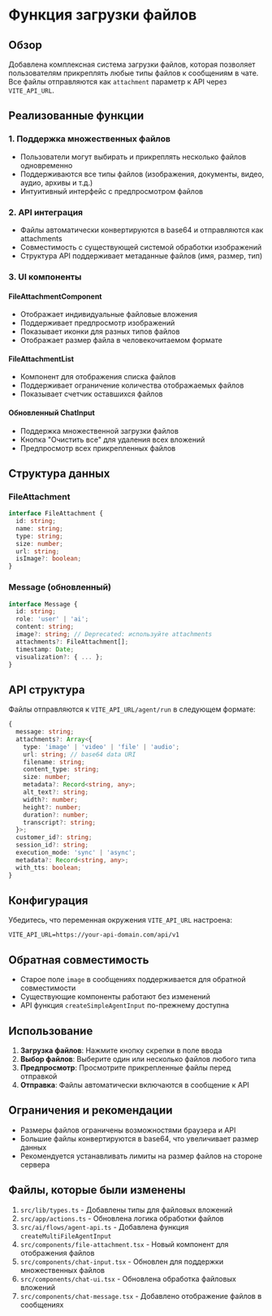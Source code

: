 # Функция загрузки файлов

## Обзор

Добавлена комплексная система загрузки файлов, которая позволяет пользователям прикреплять любые типы файлов к сообщениям в чате. Все файлы отправляются как `attachment` параметр к API через `VITE_API_URL`.

## Реализованные функции

### 1. Поддержка множественных файлов
- Пользователи могут выбирать и прикреплять несколько файлов одновременно
- Поддерживаются все типы файлов (изображения, документы, видео, аудио, архивы и т.д.)
- Интуитивный интерфейс с предпросмотром файлов

### 2. API интеграция
- Файлы автоматически конвертируются в base64 и отправляются как attachments
- Совместимость с существующей системой обработки изображений
- Структура API поддерживает метаданные файлов (имя, размер, тип)

### 3. UI компоненты

#### FileAttachmentComponent
- Отображает индивидуальные файловые вложения
- Поддерживает предпросмотр изображений
- Показывает иконки для разных типов файлов
- Отображает размер файла в человекочитаемом формате

#### FileAttachmentList
- Компонент для отображения списка файлов
- Поддерживает ограничение количества отображаемых файлов
- Показывает счетчик оставшихся файлов

#### Обновленный ChatInput
- Поддержка множественной загрузки файлов
- Кнопка "Очистить все" для удаления всех вложений
- Предпросмотр всех прикрепленных файлов

## Структура данных

### FileAttachment
```typescript
interface FileAttachment {
  id: string;
  name: string;
  type: string;
  size: number;
  url: string;
  isImage?: boolean;
}
```

### Message (обновленный)
```typescript
interface Message {
  id: string;
  role: 'user' | 'ai';
  content: string;
  image?: string; // Deprecated: используйте attachments
  attachments?: FileAttachment[];
  timestamp: Date;
  visualization?: { ... };
}
```

## API структура

Файлы отправляются к `VITE_API_URL/agent/run` в следующем формате:

```typescript
{
  message: string;
  attachments?: Array<{
    type: 'image' | 'video' | 'file' | 'audio';
    url: string; // base64 data URI
    filename: string;
    content_type: string;
    size: number;
    metadata?: Record<string, any>;
    alt_text?: string;
    width?: number;
    height?: number;
    duration?: number;
    transcript?: string;
  }>;
  customer_id?: string;
  session_id?: string;
  execution_mode: 'sync' | 'async';
  metadata?: Record<string, any>;
  with_tts: boolean;
}
```

## Конфигурация

Убедитесь, что переменная окружения `VITE_API_URL` настроена:

```env
VITE_API_URL=https://your-api-domain.com/api/v1
```

## Обратная совместимость

- Старое поле `image` в сообщениях поддерживается для обратной совместимости
- Существующие компоненты работают без изменений
- API функция `createSimpleAgentInput` по-прежнему доступна

## Использование

1. **Загрузка файлов**: Нажмите кнопку скрепки в поле ввода
2. **Выбор файлов**: Выберите один или несколько файлов любого типа
3. **Предпросмотр**: Просмотрите прикрепленные файлы перед отправкой
4. **Отправка**: Файлы автоматически включаются в сообщение к API

## Ограничения и рекомендации

- Размеры файлов ограничены возможностями браузера и API
- Большие файлы конвертируются в base64, что увеличивает размер данных
- Рекомендуется устанавливать лимиты на размер файлов на стороне сервера

## Файлы, которые были изменены

1. `src/lib/types.ts` - Добавлены типы для файловых вложений
2. `src/app/actions.ts` - Обновлена логика обработки файлов
3. `src/ai/flows/agent-api.ts` - Добавлена функция `createMultiFileAgentInput`
4. `src/components/file-attachment.tsx` - Новый компонент для отображения файлов
5. `src/components/chat-input.tsx` - Обновлен для поддержки множественных файлов
6. `src/components/chat-ui.tsx` - Обновлена обработка файловых вложений
7. `src/components/chat-message.tsx` - Добавлено отображение файлов в сообщениях
